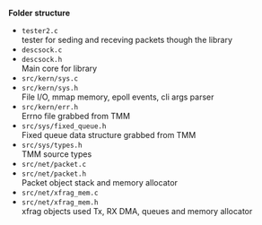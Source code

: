 **Folder structure**
*  `tester2.c`  
    tester for seding and receving packets though the library
*  `descsock.c`  
*  `descsock.h`    
    Main core for library
*  `src/kern/sys.c`  
*  `src/kern/sys.h`  
    File I/O, mmap memory, epoll events, cli args parser  
*   `src/kern/err.h`  
    Errno file grabbed from TMM  
*  `src/sys/fixed_queue.h`  
    Fixed queue data structure grabbed from TMM  
*   `src/sys/types.h`  
    TMM source types  
*  `src/net/packet.c`  
*  `src/net/packet.h`  
    Packet object stack and memory allocator  
*   `src/net/xfrag_mem.c`  
*   `src/net/xfrag_mem.h`  
    xfrag objects used Tx, RX DMA, queues and memory allocator
